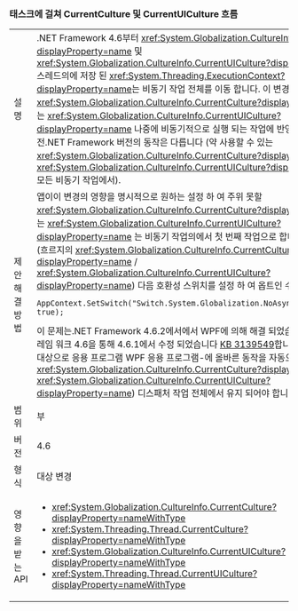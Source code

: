 ### <a name="currentculture-and-currentuiculture-flow-across-tasks"></a>태스크에 걸쳐 CurrentCulture 및 CurrentUICulture 흐름

|   |   |
|---|---|
|설명|.NET Framework 4.6부터 <xref:System.Globalization.CultureInfo.CurrentCulture?displayProperty=name> 및 <xref:System.Globalization.CultureInfo.CurrentUICulture?displayProperty=name> 스레드의에 저장 된 <xref:System.Threading.ExecutionContext?displayProperty=name>는 비동기 작업 전체를 이동 합니다. 이 변경을 의미 <xref:System.Globalization.CultureInfo.CurrentCulture?displayProperty=name> 또는 <xref:System.Globalization.CultureInfo.CurrentUICulture?displayProperty=name> 나중에 비동기적으로 실행 되는 작업에 반영 됩니다. 이 이전.NET Framework 버전의 동작은 다릅니다 (약 사용할 수 있는 <xref:System.Globalization.CultureInfo.CurrentCulture?displayProperty=name> 및 <xref:System.Globalization.CultureInfo.CurrentUICulture?displayProperty=name> 모든 비동기 작업에서).|
|제안 해결 방법|앱이이 변경의 영향을 명시적으로 원하는 설정 하 여 주위 못할 <xref:System.Globalization.CultureInfo.CurrentCulture?displayProperty=name> 또는 <xref:System.Globalization.CultureInfo.CurrentUICulture?displayProperty=name> 는 비동기 작업의에서 첫 번째 작업으로 합니다. 이전 동작 또는 (흐르지의 <xref:System.Globalization.CultureInfo.CurrentCulture?displayProperty=name> / <xref:System.Globalization.CultureInfo.CurrentUICulture?displayProperty=name>) 다음 호환성 스위치를 설정 하 여 옵트인 수 있습니다.<pre><code class="language-C#">AppContext.SetSwitch(&quot;Switch.System.Globalization.NoAsyncCurrentCulture&quot;, true);&#13;&#10;</code></pre>이 문제는.NET Framework 4.6.2에서에서 WPF에 의해 해결 되었습니다. 또한.NET 프레임 워크 4.6을 통해 4.6.1에서 수정 되었습니다 [KB 3139549](https://support.microsoft.com/kb/3139549)합니다. .NET 4.6 이상을 대상으로 응용 프로그램 WPF 응용 프로그램-에 올바른 동작을 자동으로 가져오게 됩니다 <xref:System.Globalization.CultureInfo.CurrentCulture?displayProperty=name> / <xref:System.Globalization.CultureInfo.CurrentUICulture?displayProperty=name>) 디스패처 작업 전체에서 유지 되어야 합니다.|
|범위|부|
|버전|4.6|
|형식|대상 변경|
|영향을 받는 API|<ul><li><xref:System.Globalization.CultureInfo.CurrentCulture?displayProperty=nameWithType></li><li><xref:System.Threading.Thread.CurrentCulture?displayProperty=nameWithType></li><li><xref:System.Globalization.CultureInfo.CurrentUICulture?displayProperty=nameWithType></li><li><xref:System.Threading.Thread.CurrentUICulture?displayProperty=nameWithType></li></ul>|


